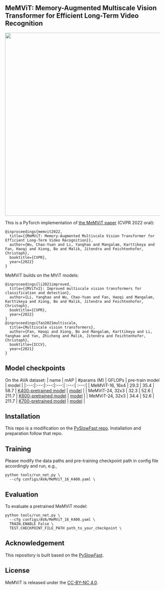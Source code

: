 ## MeMViT: Memory-Augmented Multiscale Vision Transformer for Efficient Long-Term Video Recognition

<p align="center">
  <img width="595" src="https://user-images.githubusercontent.com/1841547/172720371-8403cf48-c2b3-4d28-b624-00edc7b0bf97.png">
</p>

This is a PyTorch implementation of [the MeMViT paper](https://arxiv.org/abs/2201.08383) (CVPR 2022 oral):
```
@inproceedings{memvit2022,
  title={{MeMViT: Memory-Augmented Multiscale Vision Transformer for Efficient Long-Term Video Recognition}},
  author={Wu, Chao-Yuan and Li, Yanghao and Mangalam, Karttikeya and Fan, Haoqi and Xiong, Bo and Malik, Jitendra and Feichtenhofer, Christoph},
  booktitle={CVPR},
  year={2022}
}
```
MeMViT builds on the MViT models:
```
@inproceedings{li2021improved,
  title={{MViTv2}: Improved multiscale vision transformers for classification and detection},
  author={Li, Yanghao and Wu, Chao-Yuan and Fan, Haoqi and Mangalam, Karttikeya and Xiong, Bo and Malik, Jitendra and Feichtenhofer, Christoph},
  booktitle={CVPR},
  year={2022}
}
@inproceedings{fan2021multiscale,
  title={Multiscale vision transformers},
  author={Fan, Haoqi and Xiong, Bo and Mangalam, Karttikeya and Li, Yanghao and Yan, Zhicheng and Malik, Jitendra and Feichtenhofer, Christoph},
  booktitle={ICCV},
  year={2021}
}
```

## Model checkpoints
On the AVA dataset:
| name | mAP | #params (M) | GFLOPs | pre-train model | model |
|:---:|:---:|:---:|:---:| :---:| :---:|
| MeMViT-16, 16x4 | 29.3 | 35.4 | 58.7 | [K400-pretrained model](https://dl.fbaipublicfiles.com/memvit/models/Kinetics/MeMViT_16L_16x4_K400.pyth) | [model](https://dl.fbaipublicfiles.com/memvit/models/AVA/MeMViT_16L_16x4_K400pt.pyth) |
| MeMViT-24, 32x3 | 32.3 | 52.6 | 211.7 | [K600-pretrained model](https://dl.fbaipublicfiles.com/memvit/models/Kinetics/MeMViT_24L_32x3_K600.pyth) | [model](https://dl.fbaipublicfiles.com/memvit/models/AVA/MeMViT_24L_32x3_K600pt.pyth) |
| MeMViT-24, 32x3 | 34.4 | 52.6 | 211.7 | [K700-pretrained model](https://dl.fbaipublicfiles.com/memvit/models/Kinetics/MeMViT_24L_32x3_K700.pyth) | [model](https://dl.fbaipublicfiles.com/memvit/models/AVA/MeMViT_24L_32x3_K700pt.pyth) |


## Installation
This repo is a modification on the [PySlowFast repo](https://github.com/facebookresearch/SlowFast). Installation and preparation follow that repo.

## Training
Please modify the data paths and pre-training checkpoint path in config file accordingly and run, e.g.,
```
python tools/run_net.py \
  --cfg configs/AVA/MeMViT_16_K400.yaml \
```

## Evaluation
To evaluate a pretrained MeMViT model:
```
python tools/run_net.py \
  --cfg configs/AVA/MeMViT_16_K400.yaml \
  TRAIN.ENABLE False \
  TEST.CHECKPOINT_FILE_PATH path_to_your_checkpoint \
```

## Acknowledgement
This repository is built based on the [PySlowFast](https://github.com/facebookresearch/SlowFast).

## License
MeMViT is released under the [CC-BY-NC 4.0](LICENSE).
